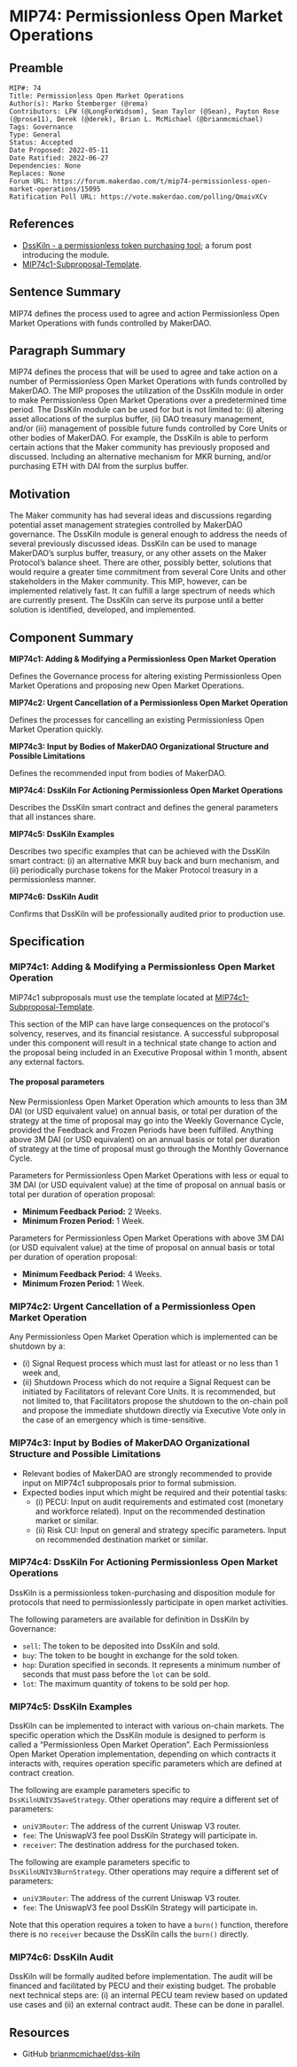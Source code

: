 # MIP74: Permissionless Open Market Operations

## Preamble

```
MIP#: 74
Title: Permissionless Open Market Operations
Author(s): Marko Štemberger (@rema)
Contributors: LFW (@LongForWidsom), Sean Taylor (@Sean), Payton Rose (@prose11), Derek (@derek), Brian L. McMichael (@brianmcmichael)
Tags: Governance
Type: General
Status: Accepted
Date Proposed: 2022-05-11
Date Ratified: 2022-06-27
Dependencies: None
Replaces: None
Forum URL: https://forum.makerdao.com/t/mip74-permissionless-open-market-operations/15095
Ratification Poll URL: https://vote.makerdao.com/polling/QmaivXCv
```

## References

* [DssKiln - a permissionless token purchasing tool](https://forum.makerdao.com/t/dsskiln-a-permissionless-token-purchasing-tool/14943); a forum post introducing the module.
* [MIP74c1-Subproposal-Template](https://github.com/makerdao/mips/blob/master/MIP74/MIP74c1-Subproposal-Template.md).

## Sentence Summary

MIP74 defines the process used to agree and action Permissionless Open Market Operations with funds controlled by MakerDAO.

## Paragraph Summary

MIP74 defines the process that will be used to agree and take action on a number of Permissionless Open Market Operations with funds controlled by MakerDAO. The MIP proposes the utilization of the DssKiln module in order to make Permissionless Open Market Operations over a predetermined time period. The DssKiln module can be used for but is not limited to: (i) altering asset allocations of the surplus buffer, (ii) DAO treasury management, and/or (iii) management of possible future funds controlled by Core Units or other bodies of MakerDAO. For example, the DssKiln is able to perform certain actions that the Maker community has previously proposed and discussed. Including an alternative mechanism for MKR burning, and/or purchasing ETH with DAI from the surplus buffer.

## Motivation

The Maker community has had several ideas and discussions regarding potential asset management strategies controlled by MakerDAO governance. The DssKiln module is general enough to address the needs of several previously discussed ideas. DssKiln can be used to manage MakerDAO’s surplus buffer, treasury, or any other assets on the Maker Protocol’s balance sheet. There are other, possibly better, solutions that would require a greater time commitment from several Core Units and other stakeholders in the Maker community. This MIP, however, can be implemented relatively fast. It can fulfill a large spectrum of needs which are currently present. The DssKiln can serve its purpose until a better solution is identified, developed, and implemented.

## Component Summary

**MIP74c1: Adding & Modifying a Permissionless Open Market Operation**

Defines the Governance process for altering existing Permissionless Open Market Operations and proposing new Open Market Operations.

**MIP74c2: Urgent Cancellation of a Permissionless Open Market Operation**

Defines the processes for cancelling an existing Permissionless Open Market Operation quickly.

**MIP74c3: Input by Bodies of MakerDAO Organizational Structure and Possible Limitations**

Defines the recommended input from bodies of MakerDAO.

**MIP74c4: DssKiln For Actioning Permissionless Open Market Operations**

Describes the DssKiln smart contract and defines the general parameters that all instances share.

**MIP74c5: DssKiln Examples**

Describes two specific examples that can be achieved with the DssKiln smart contract: (i) an alternative MKR buy back and burn mechanism, and (ii) periodically purchase tokens for the Maker Protocol treasury in a permissionless manner.

**MIP74c6: DssKiln Audit**

Confirms that DssKiln will be professionally audited prior to production use.

## Specification

### MIP74c1: Adding & Modifying a Permissionless Open Market Operation

MIP74c1 subproposals must use the template located at [MIP74c1-Subproposal-Template](https://github.com/makerdao/mips/blob/master/MIP74/MIP74c1-Subproposal-Template.md).

This section of the MIP can have large consequences on the protocol's solvency, reserves, and its financial resistance. A successful subproposal under this component will result in a technical state change to action and the proposal being included in an Executive Proposal within 1 month, absent any external factors.

#### The proposal parameters

New Permissionless Open Market Operation which amounts to less than 3M DAI (or USD equivalent value) on annual basis, or total per duration of the strategy at the time of proposal may go into the Weekly Governance Cycle, provided the Feedback and Frozen Periods have been fulfilled. Anything above 3M DAI (or USD equivalent) on an annual basis or total per duration of strategy at the time of proposal must go through the Monthly Governance Cycle.

Parameters for Permissionless Open Market Operations with less or equal to 3M DAI (or USD equivalent value) at the time of proposal on annual basis or total per duration of operation proposal:

* **Minimum Feedback Period:** 2 Weeks.
* **Minimum Frozen Period:** 1 Week.

Parameters for Permissionless Open Market Operations with above 3M DAI (or USD equivalent value) at the time of proposal on annual basis or total per duration of operation proposal:

* **Minimum Feedback Period:** 4 Weeks.
* **Minimum Frozen Period:** 1 Week.

### MIP74c2: Urgent Cancellation of a Permissionless Open Market Operation

Any Permissionless Open Market Operation which is implemented can be shutdown by a:

* (i) Signal Request process which must last for atleast or no less than 1 week and,
* (ii) Shutdown Process which do not require a Signal Request can be initiated by Facilitators of relevant Core Units. It is recommended, but not limited to, that Facilitators propose the shutdown to the on-chain poll and propose the immediate shutdown directly via Executive Vote only in the case of an emergency which is time-sensitive.

### MIP74c3: Input by Bodies of MakerDAO Organizational Structure and Possible Limitations

* Relevant bodies of MakerDAO are strongly recommended to provide input on MIP74c1 subproposals prior to formal submission.
* Expected bodies input which might be required and their potential tasks:
    * (i) PECU: Input on audit requirements and estimated cost (monetary and workforce related). Input on the recommended destination market or similar.
    * (ii) Risk CU: Input on general and strategy specific parameters. Input on recommended destination market or similar.

### MIP74c4: DssKiln For Actioning Permissionless Open Market Operations

DssKiln is a permissionless token-purchasing and disposition module for protocols that need to permissionlessly participate in open market activities.

The following parameters are available for definition in DssKiln by Governance:

* `sell`: The token to be deposited into DssKiln and sold.
* `buy`: The token to be bought in exchange for the sold token.
* `hop`: Duration specified in seconds. It represents a minimum number of seconds that must pass before the `lot` can be sold.
* `lot`: The maximum quantity of tokens to be sold per hop.

### MIP74c5: DssKiln Examples

DssKiln can be implemented to interact with various on-chain markets. The specific operation which the DssKiln module is designed to perform is called a “Permissionless Open Market Operation”. Each Permissionless Open Market Operation implementation, depending on which contracts it interacts with, requires operation specific parameters which are defined at contract creation.

The following are example parameters specific to `DssKilnUNIV3SaveStrategy`. Other operations may require a different set of parameters:

* `uniV3Router`: The address of the current Uniswap V3 router.
* `fee`: The UniswapV3 fee pool DssKiln Strategy will participate in.
* `receiver`: The destination address for the purchased token.

The following are example parameters specific to `DssKilnUNIV3BurnStrategy`. Other operations may require a different set of parameters:

* `uniV3Router`: The address of the current Uniswap V3 router.
* `fee`: The UniswapV3 fee pool DssKiln Strategy will participate in.

Note that this operation requires a token to have a `burn()` function, therefore there is no `receiver` because the DssKiln calls the `burn()` directly.

### MIP74c6: DssKiln Audit

DssKiln will be formally audited before implementation. The audit will be financed and facilitated by PECU and their existing budget. The probable next technical steps are: (i) an internal PECU team review based on updated use cases and (ii) an external contract audit. These can be done in parallel.

## Resources

* GitHub [brianmcmichael/dss-kiln](https://github.com/brianmcmichael/dss-kiln)
